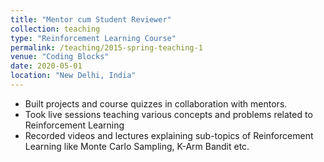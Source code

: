 ```yaml
---
title: "Mentor cum Student Reviewer"
collection: teaching
type: "Reinforcement Learning Course"
permalink: /teaching/2015-spring-teaching-1
venue: "Coding Blocks"
date: 2020-05-01
location: "New Delhi, India"
---
```


- Built projects and course quizzes in collaboration with mentors.
- Took live sessions teaching various concepts and problems related to Reinforcement Learning
- Recorded videos and lectures explaining sub-topics of Reinforcement Learning like Monte Carlo Sampling, K-Arm Bandit etc.
